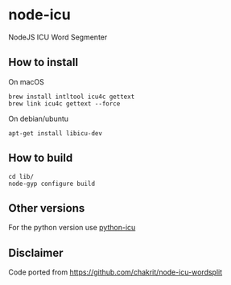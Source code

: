 # node-icu
NodeJS ICU Word Segmenter

## How to install
On macOS
```
brew install intltool icu4c gettext
brew link icu4c gettext --force
```
On debian/ubuntu
```
apt-get install libicu-dev
```

## How to build
```
cd lib/
node-gyp configure build
```

## Other versions
For the python version use [python-icu](https://github.com/loretoparisi/python-icu)

## Disclaimer
Code ported from https://github.com/chakrit/node-icu-wordsplit
